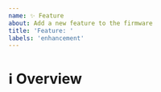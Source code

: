```yaml
---
name: ✨ Feature
about: Add a new feature to the firmware
title: 'Feature: '
labels: 'enhancement'
---
```


# ℹ Overview

<!--- 
Explain what you would like to see added to Turing Pi BMC
-->
